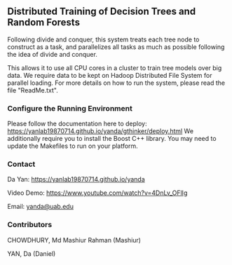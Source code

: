 ## Distributed Training of Decision Trees and Random Forests
Following divide and conquer, this system treats each tree node to construct as a task, and parallelizes all tasks as much as possible following the idea of divide and conquer.

This allows it to use all CPU cores in a cluster to train tree models over big data. We require data to be kept on Hadoop Distributed File System for parallel loading. For more details on how to run the system, please read the file "ReadMe.txt".

### Configure the Running Environment
Please follow the documentation here to deploy: https://yanlab19870714.github.io/yanda/gthinker/deploy.html
We additionally require you to install the Boost C++ library. You may need to update the Makefiles to run on your platform.

### Contact
Da Yan: https://yanlab19870714.github.io/yanda

Video Demo: https://www.youtube.com/watch?v=4DnLv_OFlIg

Email: yanda@uab.edu

### Contributors
CHOWDHURY, Md Mashiur Rahman    (Mashiur)

YAN, Da    (Daniel)
